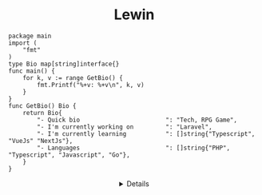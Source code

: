 <h1 align="center"> Lewin </h1>

```golang
package main
import (
	"fmt"
)
type Bio map[string]interface{}
func main() {
	for k, v := range GetBio() {
		fmt.Printf("%+v: %+v\n", k, v)
	}
}
func GetBio() Bio {
	return Bio{
		"- Quick bio                        ": "Tech, RPG Game",
		"- I'm currently working on         ": "Laravel",
		"- I'm currently learning           ": []string{"Typescript", "VueJs" "NextJs"},
		"- Languages                        ": []string{"PHP", "Typescript", "Javascript", "Go"},
	}
}
```
<details align="center">

<br><br>

<img align="right" src="https://github-readme-stats.vercel.app/api?username=lewinp&show_icons=true&bg_color=1e1e2e&text_color=cdd6f4&icon_color=cba6f7&title_color=94e2d5" />

Lewin  
Web Developer

---

I'm currently self-learning Back-end & Front-end Programming!
Feel free to reach me on [Email](mailto:alexeialeksandrov123@gmail.com "lewin's Email") and [Twitter](https://twitter.com/devotodidak "devotodidak's Twitter")

</details>
